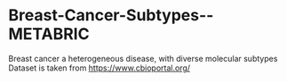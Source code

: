 # Breast-Cancer-Subtypes--METABRIC
Breast cancer a heterogeneous disease, with diverse molecular subtypes 
Dataset is taken from https://www.cbioportal.org/
